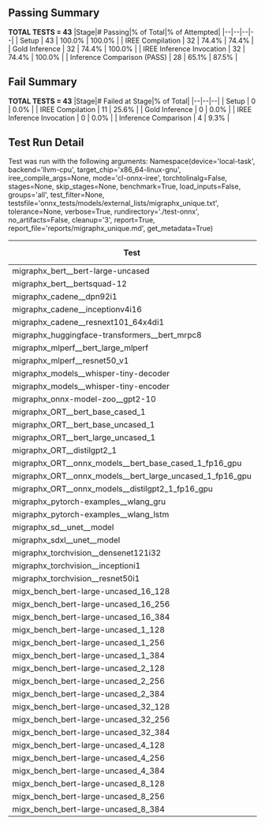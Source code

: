 ## Passing Summary

**TOTAL TESTS = 43**
|Stage|# Passing|% of Total|% of Attempted|
|--|--|--|--|
| Setup | 43 | 100.0% | 100.0% |
| IREE Compilation | 32 | 74.4% | 74.4% |
| Gold Inference | 32 | 74.4% | 100.0% |
| IREE Inference Invocation | 32 | 74.4% | 100.0% |
| Inference Comparison (PASS) | 28 | 65.1% | 87.5% |
## Fail Summary

**TOTAL TESTS = 43**
|Stage|# Failed at Stage|% of Total|
|--|--|--|
| Setup | 0 | 0.0% |
| IREE Compilation | 11 | 25.6% |
| Gold Inference | 0 | 0.0% |
| IREE Inference Invocation | 0 | 0.0% |
| Inference Comparison | 4 | 9.3% |
## Test Run Detail
Test was run with the following arguments:
Namespace(device='local-task', backend='llvm-cpu', target_chip='x86_64-linux-gnu', iree_compile_args=None, mode='cl-onnx-iree', torchtolinalg=False, stages=None, skip_stages=None, benchmark=True, load_inputs=False, groups='all', test_filter=None, testsfile='onnx_tests/models/external_lists/migraphx_unique.txt', tolerance=None, verbose=True, rundirectory='./test-onnx', no_artifacts=False, cleanup='3', report=True, report_file='reports/migraphx_unique.md', get_metadata=True)

| Test | Exit Status | Mean Benchmark Time (ms) | Notes |
|--|--|--|--|
| migraphx_bert__bert-large-uncased | PASS | 1025.870536454022 | |
| migraphx_bert__bertsquad-12 | compilation | None | |
| migraphx_cadene__dpn92i1 | PASS | 165.97028798423707 | |
| migraphx_cadene__inceptionv4i16 | PASS | 5167.341070249677 | |
| migraphx_cadene__resnext101_64x4di1 | PASS | 308.54610415796435 | |
| migraphx_huggingface-transformers__bert_mrpc8 | PASS | 399.15526177113253 | |
| migraphx_mlperf__bert_large_mlperf | Numerics | 1918.2554458578427 | |
| migraphx_mlperf__resnet50_v1 | PASS | 82.98432233277708 | |
| migraphx_models__whisper-tiny-decoder | PASS | 70.88460344821215 | |
| migraphx_models__whisper-tiny-encoder | Numerics | 208.6421543111404 | |
| migraphx_onnx-model-zoo__gpt2-10 | compilation | None | |
| migraphx_ORT__bert_base_cased_1 | compilation | None | |
| migraphx_ORT__bert_base_uncased_1 | compilation | None | |
| migraphx_ORT__bert_large_uncased_1 | compilation | None | |
| migraphx_ORT__distilgpt2_1 | compilation | None | |
| migraphx_ORT__onnx_models__bert_base_cased_1_fp16_gpu | compilation | None | |
| migraphx_ORT__onnx_models__bert_large_uncased_1_fp16_gpu | compilation | None | |
| migraphx_ORT__onnx_models__distilgpt2_1_fp16_gpu | compilation | None | |
| migraphx_pytorch-examples__wlang_gru | PASS | 313.4032764420327 | |
| migraphx_pytorch-examples__wlang_lstm | PASS | 20.273866159293583 | |
| migraphx_sd__unet__model | import_model | None | |
| migraphx_sdxl__unet__model | import_model | None | |
| migraphx_torchvision__densenet121i32 | PASS | 1497.2572304929297 | |
| migraphx_torchvision__inceptioni1 | PASS | 227.8935211814112 | |
| migraphx_torchvision__resnet50i1 | PASS | 179.7368317299212 | |
| migx_bench_bert-large-uncased_16_128 | PASS | 1544.6568178012967 | |
| migx_bench_bert-large-uncased_16_256 | PASS | 5306.303263641894 | |
| migx_bench_bert-large-uncased_16_384 | Numerics | 9459.203463047743 | |
| migx_bench_bert-large-uncased_1_128 | PASS | 156.5554846699039 | |
| migx_bench_bert-large-uncased_1_256 | PASS | 251.05560446778932 | |
| migx_bench_bert-large-uncased_1_384 | PASS | 355.20876354227465 | |
| migx_bench_bert-large-uncased_2_128 | PASS | 297.37962937603396 | |
| migx_bench_bert-large-uncased_2_256 | PASS | 424.6335029602051 | |
| migx_bench_bert-large-uncased_2_384 | PASS | 660.836595421036 | |
| migx_bench_bert-large-uncased_32_128 | PASS | 4920.170735878249 | |
| migx_bench_bert-large-uncased_32_256 | PASS | 13903.749934397638 | |
| migx_bench_bert-large-uncased_32_384 | Numerics | 23130.619899059337 | |
| migx_bench_bert-large-uncased_4_128 | PASS | 428.26541963343817 | |
| migx_bench_bert-large-uncased_4_256 | PASS | 798.7365468094746 | |
| migx_bench_bert-large-uncased_4_384 | PASS | 1254.953257739544 | |
| migx_bench_bert-large-uncased_8_128 | PASS | 740.020086367925 | |
| migx_bench_bert-large-uncased_8_256 | PASS | 1740.3988155225913 | |
| migx_bench_bert-large-uncased_8_384 | PASS | 3497.1462258448205 | |
